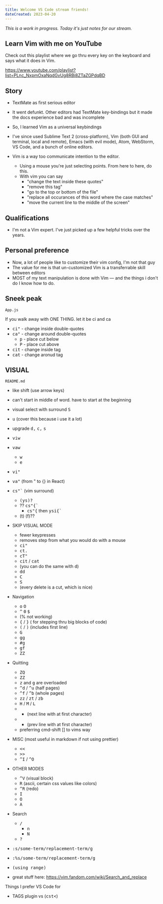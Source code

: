 ```yaml
---
title: Welcome VS Code stream friends!
dateCreated: 2023-04-20
---
```


_This is a work in progress. Today it's just notes for our stream._

## Learn Vim with me on YouTube

Check out this playlist where we go thru every key on the keyboard and says what it does in Vim.

https://www.youtube.com/playlist?list=PLnc_NxpmOxaNqdGvUg8RBi8ZTaZGPdqBD

## Story

- TextMate as first serious editor
- It went defunkt. Other editors had TextMate key-bindings but it made the docs experience bad and was incomplete
- So, I learned Vim as a universal keybindings
- I've since used Sublime Text 2 (cross-platform), Vim (both GUI and terminal, local and remote), Emacs (with evil mode), Atom, WebStorm, VS Code, and a bunch of online editors.

- Vim is a way too communicate intention to the editor.
  - Using a mouse you're just selecting points. From here to here, do this.
  - With vim you can say
    - "change the text inside these quotes"
    - "remove this tag"
    - "go to the top or bottom of the file"
    - "replace all occurances of this word where the case matches"
    - "move the current line to the middle of the screen"

## Qualifications

- I'm not a Vim expert. I've just picked up a few helpful tricks over the years.

## Personal preference

- Now, a lot of people like to customize their vim config, I'm not that guy
- The value for me is that un-customized Vim is a transferrable skill between editors
- MOST of my text manipulation is done with Vim — and the things i don't do I know how to do.

## Sneek peak

`App.js`

If you walk away with ONE THING. let it be ci and ca

- <kbd>ci"</kbd> - change inside double-quotes
- <kbd>ca"</kbd> - change around double-quotes
  - <kbd>p</kbd> - place cut below
  - <kbd>P</kbd> - place cut above
- <kbd>cit</kbd> - change inside tag
- <kbd>cat</kbd> - change aronud tag

## VISUAL

`README.md`

- like shift (use arrow keys)
- can't start in middle of word. have to start at the beginning
- visual select with surround <kbd>S</kbd>

- <kbd>u</kbd> (cover this because i use it a lot)
- upgrade <kbd>d,</kbd> <kbd>c,</kbd> <kbd>s</kbd>
- <kbd>viw</kbd>
- <kbd>vaw</kbd>
  - <kbd>w</kbd>
  - <kbd>e</kbd>
- <kbd>vi"</kbd>
- <kbd>va"</kbd> (from " to {} in React)
- <kbd>cs"`</kbd> (vim surround)

  - <kbd>(ys)?</kbd>
  - ?? <kbd>cs"{`</kbd>
    - <kbd>cs"{</kbd> then <kbd>ysi{`</kbd>
  - (t) (f)??

- SKIP VISUAL MODE

  - fewer keypresses
  - removes step from what you would do with a mouse
  - <kbd>ci"</kbd>
  - <kbd>ct.</kbd>
  - <kbd>cT"</kbd>
  - <kbd>cit</kbd> / <kbd>cat</kbd>
  - (you can do the same with <kbd>d</kbd>)
  - <kbd>dd</kbd>
  - <kbd>C</kbd>
  - <kbd>S</kbd>
  - (every delete is a cut, which is nice)

- Navigation
  - <kbd>o</kbd> <kbd>O</kbd>
  - <kbd>^</kbd> <kbd>0</kbd> <kbd>$</kbd>
  - (% not working)
  - <kbd>{</kbd> / <kbd>}</kbd> ( for stepping thru big blocks of code)
  - <kbd>(</kbd> / <kbd>)</kbd> (includes first line)
  - <kbd>G</kbd>
  - <kbd>gg</kbd>
  - <kbd>#g</kbd>
  - <kbd>gf</kbd>
  - <kbd>ZZ</kbd>
- Quitting

  - <kbd>ZQ</kbd>
  - <kbd>ZZ</kbd>
  - <kbd>z</kbd> and <kbd>g</kbd> are overloaded
  - <kbd>^d</kbd> / <kbd>^u</kbd> (half pages)
  - <kbd>^f</kbd> / <kbd>^b</kbd> (whole pages)
  - <kbd>zz</kbd> / <kbd>zt</kbd> / <kbd>zb</kbd>
  - <kbd>H</kbd> / <kbd>M</kbd> / <kbd>L</kbd>
  - - (next line with at first character)
  - - (prev line with at first character)
  - preferring cmd-shift [] to vims way

- MISC (most useful in markdown if not using prettier)

  - <kbd><<</kbd>
  - <kbd>>></kbd>
  - <kbd>^I</kbd> / <kbd>^O</kbd>

- OTHER MODES

  - <kbd>^V</kbd> (visual block)
  - <kbd>R</kbd> (ascii, certain css values like colors)
  - <kbd>^R</kbd> (redo)
  - <kbd>I</kbd>
  - <kbd>O</kbd>
  - <kbd>A</kbd>

- Search

  - <kbd>/</kbd>
    - <kbd>n</kbd>
    - <kbd>N</kbd>
  - <kbd>?</kbd>

- <kbd>:s/some-term/replacement-term/g</kbd>
- <kbd>:%s/some-term/replacement-term/g</kbd>
- <kbd>(using range)</kbd>
- great stuff here: https://vim.fandom.com/wiki/Search_and_replace

Things I prefer VS Code for

- TAGS plugin vs (<kbd>cst<</kbd>)
